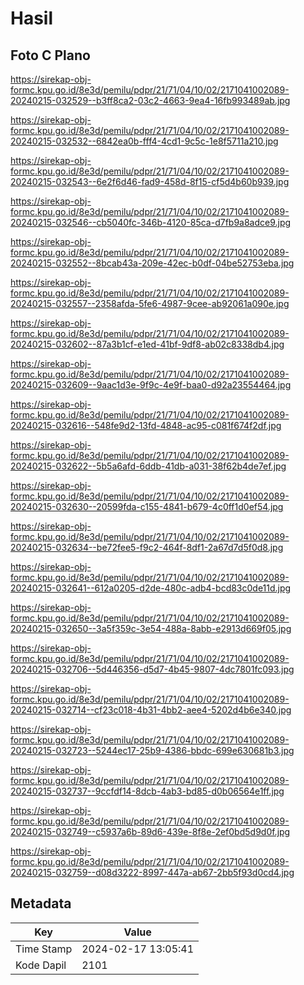 # Hasil

## Foto C Plano

https://sirekap-obj-formc.kpu.go.id/8e3d/pemilu/pdpr/21/71/04/10/02/2171041002089-20240215-032529--b3ff8ca2-03c2-4663-9ea4-16fb993489ab.jpg

https://sirekap-obj-formc.kpu.go.id/8e3d/pemilu/pdpr/21/71/04/10/02/2171041002089-20240215-032532--6842ea0b-fff4-4cd1-9c5c-1e8f5711a210.jpg

https://sirekap-obj-formc.kpu.go.id/8e3d/pemilu/pdpr/21/71/04/10/02/2171041002089-20240215-032543--6e2f6d46-fad9-458d-8f15-cf5d4b60b939.jpg

https://sirekap-obj-formc.kpu.go.id/8e3d/pemilu/pdpr/21/71/04/10/02/2171041002089-20240215-032546--cb5040fc-346b-4120-85ca-d7fb9a8adce9.jpg

https://sirekap-obj-formc.kpu.go.id/8e3d/pemilu/pdpr/21/71/04/10/02/2171041002089-20240215-032552--8bcab43a-209e-42ec-b0df-04be52753eba.jpg

https://sirekap-obj-formc.kpu.go.id/8e3d/pemilu/pdpr/21/71/04/10/02/2171041002089-20240215-032557--2358afda-5fe6-4987-9cee-ab92061a090e.jpg

https://sirekap-obj-formc.kpu.go.id/8e3d/pemilu/pdpr/21/71/04/10/02/2171041002089-20240215-032602--87a3b1cf-e1ed-41bf-9df8-ab02c8338db4.jpg

https://sirekap-obj-formc.kpu.go.id/8e3d/pemilu/pdpr/21/71/04/10/02/2171041002089-20240215-032609--9aac1d3e-9f9c-4e9f-baa0-d92a23554464.jpg

https://sirekap-obj-formc.kpu.go.id/8e3d/pemilu/pdpr/21/71/04/10/02/2171041002089-20240215-032616--548fe9d2-13fd-4848-ac95-c081f674f2df.jpg

https://sirekap-obj-formc.kpu.go.id/8e3d/pemilu/pdpr/21/71/04/10/02/2171041002089-20240215-032622--5b5a6afd-6ddb-41db-a031-38f62b4de7ef.jpg

https://sirekap-obj-formc.kpu.go.id/8e3d/pemilu/pdpr/21/71/04/10/02/2171041002089-20240215-032630--20599fda-c155-4841-b679-4c0ff1d0ef54.jpg

https://sirekap-obj-formc.kpu.go.id/8e3d/pemilu/pdpr/21/71/04/10/02/2171041002089-20240215-032634--be72fee5-f9c2-464f-8df1-2a67d7d5f0d8.jpg

https://sirekap-obj-formc.kpu.go.id/8e3d/pemilu/pdpr/21/71/04/10/02/2171041002089-20240215-032641--612a0205-d2de-480c-adb4-bcd83c0de11d.jpg

https://sirekap-obj-formc.kpu.go.id/8e3d/pemilu/pdpr/21/71/04/10/02/2171041002089-20240215-032650--3a5f359c-3e54-488a-8abb-e2913d669f05.jpg

https://sirekap-obj-formc.kpu.go.id/8e3d/pemilu/pdpr/21/71/04/10/02/2171041002089-20240215-032706--5d446356-d5d7-4b45-9807-4dc7801fc093.jpg

https://sirekap-obj-formc.kpu.go.id/8e3d/pemilu/pdpr/21/71/04/10/02/2171041002089-20240215-032714--cf23c018-4b31-4bb2-aee4-5202d4b6e340.jpg

https://sirekap-obj-formc.kpu.go.id/8e3d/pemilu/pdpr/21/71/04/10/02/2171041002089-20240215-032723--5244ec17-25b9-4386-bbdc-699e630681b3.jpg

https://sirekap-obj-formc.kpu.go.id/8e3d/pemilu/pdpr/21/71/04/10/02/2171041002089-20240215-032737--9ccfdf14-8dcb-4ab3-bd85-d0b06564e1ff.jpg

https://sirekap-obj-formc.kpu.go.id/8e3d/pemilu/pdpr/21/71/04/10/02/2171041002089-20240215-032749--c5937a6b-89d6-439e-8f8e-2ef0bd5d9d0f.jpg

https://sirekap-obj-formc.kpu.go.id/8e3d/pemilu/pdpr/21/71/04/10/02/2171041002089-20240215-032759--d08d3222-8997-447a-ab67-2bb5f93d0cd4.jpg


## Metadata

| Key        | Value               |
| ---------- | ------------------- |
| Time Stamp | 2024-02-17 13:05:41 |
| Kode Dapil | 2101                |



